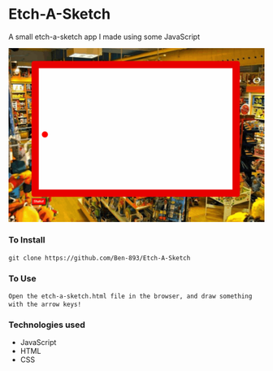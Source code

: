 # Etch-A-Sketch

A small etch-a-sketch app I made using some JavaScript

![demo](./assets/etch-a-sketch.gif)

### To Install

```
git clone https://github.com/Ben-893/Etch-A-Sketch
```

### To Use

```
Open the etch-a-sketch.html file in the browser, and draw something with the arrow keys!
```

### Technologies used

- JavaScript
- HTML
- CSS
